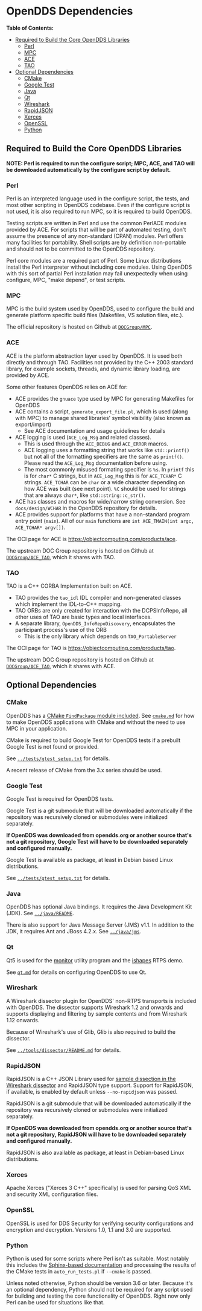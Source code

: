 # OpenDDS Dependencies

**Table of Contents:**

* [Required to Build the Core OpenDDS Libraries](#required-to-build-the-core-opendds-libraries)
  * [Perl](#perl)
  * [MPC](#mpc)
  * [ACE](#ace)
  * [TAO](#tao)
* [Optional Dependencies](#optional-dependencies)
  * [CMake](#cmake)
  * [Google Test](#google-test)
  * [Java](#java)
  * [Qt](#qt)
  * [Wireshark](#wireshark)
  * [RapidJSON](#rapidjson)
  * [Xerces](#xerces)
  * [OpenSSL](#openssl)
  * [Python](#python)

## Required to Build the Core OpenDDS Libraries

**NOTE: Perl is required to run the configure script; MPC, ACE, and TAO will be
downloaded automatically by the configure script by default.**

### Perl

Perl is an interpreted language used in the configure script, the tests, and
most other scripting in OpenDDS codebase. Even if the configure script is not
used, it is also required to run MPC, so it is required to build OpenDDS.

Testing scripts are written in Perl and use the common PerlACE modules provided
by ACE. For scripts that will be part of automated testing, don't assume the
presence of any non-standard (CPAN) modules. Perl offers many facilities for
portability. Shell scripts are by definition non-portable and should not to be
committed to the OpenDDS repository.

Perl core modules are a required part of Perl.  Some Linux distributions install
the Perl interpreter without including core modules.  Using OpenDDS with this
sort of partial Perl installation may fail unexpectedly when using configure,
MPC, "make depend", or test scripts.

### MPC

MPC is the build system used by OpenDDS, used to configure the build and
generate platform specific build files (Makefiles, VS solution files, etc.).

The official repository is hosted on Github at
[`DOCGroup/MPC`](https://github.com/DOCGroup/MPC).

### ACE

ACE is the platform abstraction layer used by OpenDDS. It is used both directly
and through TAO. Facilities not provided by the C++ 2003 standard library, for
example sockets, threads, and dynamic library loading, are provided by ACE.

Some other features OpenDDS relies on ACE for:

- ACE provides the `gnuace` type used by MPC for generating Makefiles for
  OpenDDS
- ACE contains a script, `generate_export_file.pl`, which is used (along with
  MPC) to manage shared libraries' symbol visibility (also known as
  export/import)
  - See ACE documentation and usage guidelines for details
- ACE logging is used (`ACE_Log_Msg` and related classes).
  - This is used through the `ACE_DEBUG` and `ACE_ERROR` macros.
  - ACE logging uses a formatting string that works like `std::printf()` but not
    all of the formatting specifiers are the same as `printf()`. Please read the
    `ACE_Log_Msg` documentation before using.
  - The most commonly misused formating specifier is `%s`. In `printf` this is
    for `char*` C strings, but in `ACE_Log_Msg` this is for `ACE_TCHAR*` C
    strings.  `ACE_TCHAR` can be `char` or a wide character depending on how ACE
    was built (see next point). `%C` should be used for strings that are always
    `char*`, like `std::string::c_str()`.
- ACE has classes and macros for wide/narrow string conversion. See
  `docs/design/WCHAR` in the OpenDDS repository for details.
- ACE provides support for platforms that have a non-standard program
  entry point (`main`). All of our `main` functions are
  `int ACE_TMAIN(int argc, ACE_TCHAR* argv[])`.

The OCI page for ACE is https://objectcomputing.com/products/ace.

The upstream DOC Group repository is hosted on Github at
[`DOCGroup/ACE_TAO`](https://github.com/DOCGroup/ACE_TAO), which it shares with
TAO.

### TAO

TAO is a C++ CORBA Implementation built on ACE.

- TAO provides the `tao_idl` IDL compiler and non-generated classes which
  implement the IDL-to-C++ mapping.
- TAO ORBs are only created for interaction with the DCPSInfoRepo, all other
  uses of TAO are basic types and local interfaces.
- A separate library, `OpenDDS_InfoRepoDiscovery`, encapsulates the participant
  process's use of the ORB
  - This is the only library which depends on `TAO_PortableServer`

The OCI page for TAO is https://objectcomputing.com/products/tao.

The upstream DOC Group repository is hosted on Github at
[`DOCGroup/ACE_TAO`](https://github.com/DOCGroup/ACE_TAO), which it shares with
ACE.

## Optional Dependencies

### CMake

OpenDDS has a [CMake `FindPackage` module included](../cmake). See
[`cmake.md`](cmake.md) for how to make OpenDDS applications with CMake and
without the need to use MPC in your application.

CMake is required to build Google Test for OpenDDS tests if a prebuilt Google
Test is not found or provided.

See [`../tests/gtest_setup.txt`](../tests/gtest_setup.txt) for details.

A recent release of CMake from the 3.x series should be used.

### Google Test

Google Test is required for OpenDDS tests.

Google Test is a git submodule that will be downloaded automatically if the
repository was recursively cloned or submodules were initialized separately.

**If OpenDDS was downloaded from opendds.org or another source that's not a git
repository, Google Test will have to be downloaded separately and configured
manually.**

Google Test is available as package, at least in Debian based Linux
distributions.

See [`../tests/gtest_setup.txt`](../tests/gtest_setup.txt) for details.

### Java

OpenDDS has optional Java bindings. It requires the Java Development Kit
(JDK). See [`../java/README`](../java/README).

There is also support for Java Message Server (JMS) v1.1. In addition to the
JDK, it requires Ant and JBoss 4.2.x. See [`../java/jms`](../java/jms/README).

### Qt

Qt5 is used for the [monitor](../tools/monitor) utility program and the
[ishapes](../examples/DCPS/ishapes) RTPS demo.

See [`qt.md`](qt.md) for details on configuring OpenDDS to use Qt.

### Wireshark

A Wireshark dissector plugin for OpenDDS' non-RTPS transports is included with
OpenDDS. The dissector supports Wireshark 1.2 and onwards and supports
displaying and filtering by sample contents and from Wireshark 1.12 onwards.

Because of Wireshark's use of Glib, Glib is also required to build the
dissector.

See [`../tools/dissector/README.md`](../tools/dissector/README.md) for details.

### RapidJSON

RapidJSON is a C++ JSON Library used for [sample dissection in the Wireshark
dissector](../tools/dissector/README.md#sample-dissection) and RapidJSON type
support. Support for RapidJSON, if available, is enabled by default unless
`--no-rapidjson` was passed.

RapidJSON is a git submodule that will be downloaded automatically if the
repository was recursively cloned or submodules were initialized separately.

**If OpenDDS was downloaded from opendds.org or another source that's not a git
repository, RapidJSON will have to be downloaded separately and configured
manually.**

RapidJSON is also available as package, at least in Debian-based Linux
distributions.

### Xerces

Apache Xerces ("Xerces 3 C++" specifically) is used for parsing QoS XML and
security XML configuration files.

### OpenSSL

OpenSSL is used for DDS Security for verifying security configurations and
encryption and decryption. Versions 1.0, 1.1 and 3.0 are supported.

### Python

Python is used for some scripts where Perl isn't as suitable. Most notably this
includes the [Sphinx-based documentation](README.md#sphinx-documentation) and
processing the results of the CMake tests in `auto_run_tests.pl` if `--cmake`
is passed.

Unless noted otherwise, Python should be version 3.6 or later. Because it's an
optional dependency, Python should not be required for any script used for
building and testing the core functionality of OpenDDS. Right now only Perl can
be used for situations like that.
